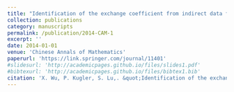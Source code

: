 ```yaml
---
title: "Identification of the exchange coefficient from indirect data for a coupled continuum pipe-flow model"
collection: publications
category: manuscripts
permalink: /publication/2014-CAM-1
excerpt: ''
date: 2014-01-01
venue: 'Chinese Annals of Mathematics'
paperurl: 'https://link.springer.com/journal/11401'
#slidesurl: 'http://academicpages.github.io/files/slides1.pdf'
#bibtexurl: 'http://academicpages.github.io/files/bibtex1.bib'
citation: 'X. Wu, P. Kugler, S. Lu,. &quot;Identification of the exchange coefficient from indirect data for a coupled continuum pipe-flow model.&quot; <i>Chinese Annals of Mathematics</i>. 35B(3), 483-500, 2014.'
---
```

